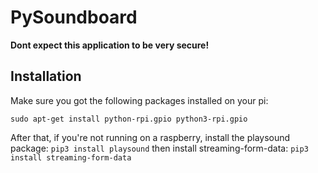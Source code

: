 # PySoundboard
__Dont expect this application to be very secure!__
## Installation
Make sure you got the following packages installed on your pi:

`sudo apt-get install python-rpi.gpio python3-rpi.gpio`

After that, if you're not running on a raspberry, install the playsound package:
`pip3 install playsound`
then install streaming-form-data: `pip3 install streaming-form-data`